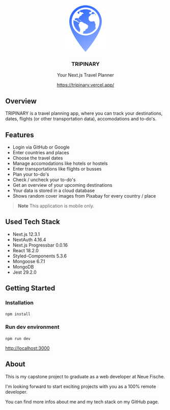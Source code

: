 <p align="center"><img width="150" alt="image" src="./assets/logo.svg"></p>
<h3 align="center">TRIPINARY</h3>
<p align="center">Your Next.js Travel Planner</p>
<p align="center"><a href="https://tripinary.vercel.app/">https://tripinary.vercel.app/</a></p>

## Overview

TRIPINARY is a travel planning app, where you can track your destinations, dates, flights (or other transportation data), accomodations and to-do's.

## Features

- Login via GitHub or Google
- Enter countries and places
- Choose the travel dates
- Manage accomodations like hotels or hostels
- Enter transportations like flights or busses
- Plan your to-do's
- Check / uncheck your to-do's
- Get an overview of your upcoming destinations
- Your data is stored in a cloud database
- Shows random cover images from Pixabay for every country / place

> **Note** This application is mobile only.

## Used Tech Stack

- Next.js 12.3.1
- NextAuth 4.16.4
- Next.js Progressbar 0.0.16
- React 18.2.0
- Styled-Components 5.3.6
- Mongoose 6.7.1
- MongoDB
- Jest 29.2.0

## Getting Started

### Installation

`npm install`

### Run dev environment

`npm run dev`

<a href="http://localhost:3000">http://localhost:3000</a>

## About

This is my capstone project to graduate as a web developer at Neue Fische.

I'm looking forward to start exciting projects with you as a 100% remote developer.

You can find more infos about me and my tech stack on my GitHub page.
